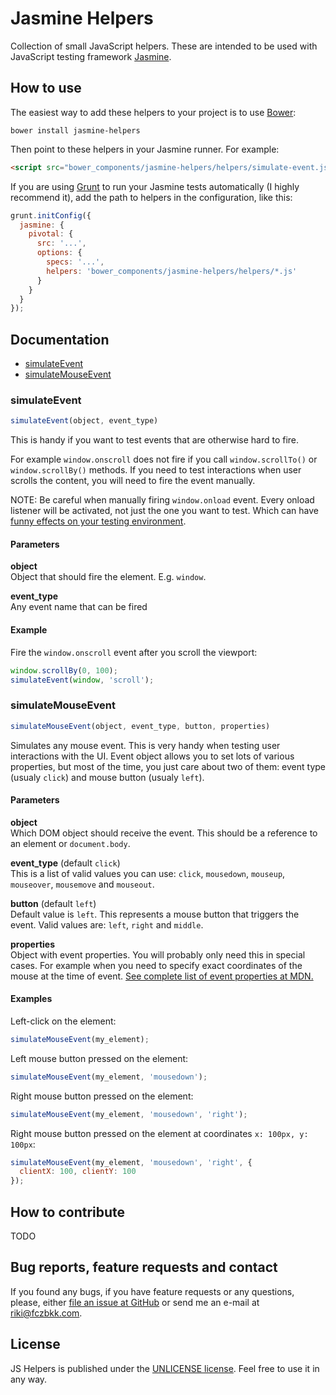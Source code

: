 # Jasmine Helpers

Collection of small JavaScript helpers. These are intended to be used with JavaScript testing framework [Jasmine](https://github.com/pivotal/jasmine).

## How to use

The easiest way to add these helpers to your project is to use [Bower](http://bower.io/):

```shell
bower install jasmine-helpers
```

Then point to these helpers in your Jasmine runner. For example:

```html
<script src="bower_components/jasmine-helpers/helpers/simulate-event.js"></script>
```

If you are using [Grunt](http://gruntjs.com/) to run your Jasmine tests automatically (I highly recommend it), add the path to helpers in the configuration, like this:

```javascript
grunt.initConfig({
  jasmine: {
    pivotal: {
      src: '...',
      options: {
        specs: '...',
        helpers: 'bower_components/jasmine-helpers/helpers/*.js'
      }
    }
  }
});
```

## Documentation

- [simulateEvent](#simulateevent)
- [simulateMouseEvent](#simulatemouseevent)


### simulateEvent

```javascript
simulateEvent(object, event_type)
```

This is handy if you want to test events that are otherwise hard to fire.

For example `window.onscroll` does not fire if you call `window.scrollTo()` or `window.scrollBy()` methods. If you need to test interactions when user scrolls the content, you will need to fire the event manually.

NOTE: Be careful when manually firing `window.onload` event. Every onload listener will be activated, not just the one you want to test. Which can have [funny effects on your testing environment](https://www.youtube.com/watch?v=lhkn9PaG0QQ).

#### Parameters

**object**  
Object that should fire the element. E.g. `window`.

**event_type**  
Any event name that can be fired

#### Example

Fire the `window.onscroll` event after you scroll the viewport:

```javascript
window.scrollBy(0, 100);
simulateEvent(window, 'scroll');
```


### simulateMouseEvent

```javascript
simulateMouseEvent(object, event_type, button, properties)
```

Simulates any mouse event. This is very handy when testing user interactions with the UI. Event object allows you to set lots of various properties, but most of the time, you just care about two of them: event type (usualy `click`) and mouse button (usualy `left`).

#### Parameters

**object**  
Which DOM object should receive the event. This should be a reference to an element or `document.body`.

**event_type** (default `click`)  
This is a list of valid values you can use: `click`, `mousedown`, `mouseup`, `mouseover`, `mousemove` and `mouseout`.

**button** (default `left`)  
Default value is `left`. This represents a mouse button that triggers the event. Valid values are: `left`, `right` and `middle`.

**properties**  
Object with event properties. You will probably only need this in special cases. For example when you need to specify exact coordinates of the mouse at the time of event. [See complete list of event properties at MDN.](https://developer.mozilla.org/en-US/docs/Web/API/event.initMouseEvent)

#### Examples

Left-click on the element:

```javascript
simulateMouseEvent(my_element);
```

Left mouse button pressed on the element:

```javascript
simulateMouseEvent(my_element, 'mousedown');
```

Right mouse button pressed on the element:

```javascript
simulateMouseEvent(my_element, 'mousedown', 'right');
```

Right mouse button pressed on  the element at coordinates `x: 100px, y: 100px`:

```javascript
simulateMouseEvent(my_element, 'mousedown', 'right', {
  clientX: 100, clientY: 100
});
```


## How to contribute

TODO

## Bug reports, feature requests and contact

If you found any bugs, if you have feature requests or any questions, please, either [file an issue at GitHub](https://github.com/fczbkk/jasmine-helpers/issues) or send me an e-mail at [riki@fczbkk.com](mailto:riki@fczbkk.com).

## License

JS Helpers is published under the [UNLICENSE license](https://github.com/fczbkk/jasmine-helpers/blob/master/UNLICENSE). Feel free to use it in any way.
